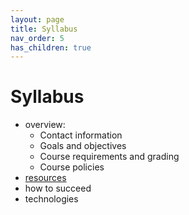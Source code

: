 ```yaml
---
layout: page
title: Syllabus
nav_order: 5
has_children: true
---
```


# Syllabus


- overview:
    - Contact information
    - Goals and objectives
    - Course requirements and grading
    - Course policies
- [resources](../resources/)
- how to succeed
- technologies
